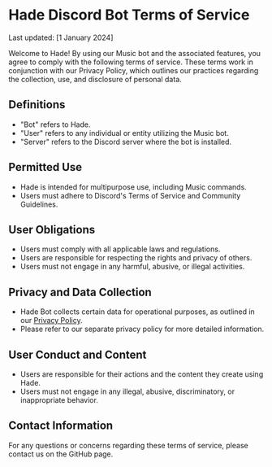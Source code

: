 # Hade Discord Bot Terms of Service

Last updated: [1 January 2024]

Welcome to Hade! By using our Music bot and the associated features, you agree to comply with the following terms of service. These terms work in conjunction with our Privacy Policy, which outlines our practices regarding the collection, use, and disclosure of personal data.

## Definitions
- "Bot" refers to Hade.
- "User" refers to any individual or entity utilizing the Music bot.
- "Server" refers to the Discord server where the bot is installed.

## Permitted Use
- Hade is intended for multipurpose use, including Music commands.
- Users must adhere to Discord's Terms of Service and Community Guidelines.

## User Obligations
- Users must comply with all applicable laws and regulations.
- Users are responsible for respecting the rights and privacy of others.
- Users must not engage in any harmful, abusive, or illegal activities.

## Privacy and Data Collection
- Hade Bot collects certain data for operational purposes, as outlined in our [Privacy Policy](https://github.com/munishkhatri720/Hade-Privacy-Policy/blob/main/privacy.md).
- Please refer to our separate privacy policy for more detailed information.

## User Conduct and Content
- Users are responsible for their actions and the content they create using Hade.
- Users must not engage in any illegal, abusive, discriminatory, or inappropriate behavior.

## Contact Information
For any questions or concerns regarding these terms of service, please contact us on the  GitHub page.
